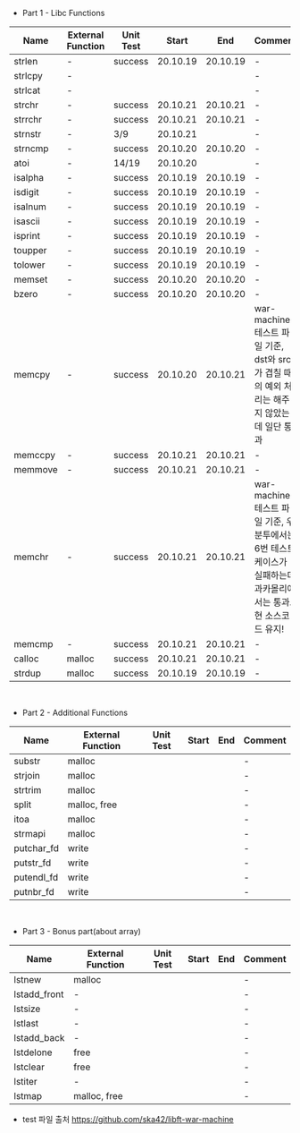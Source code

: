 -   Part 1 - Libc Functions

| Name    | External Function | Unit Test | Start    | End      | Comment                                                                                                         |
| ------- | ----------------- | --------- | -------- | -------- | --------------------------------------------------------------------------------------------------------------- |
| strlen  | -                 | success   | 20.10.19 | 20.10.19 | -                                                                                                               |
| strlcpy | -                 |           |          |          | -                                                                                                               |
| strlcat | -                 |           |          |          | -                                                                                                               |
| strchr  | -                 | success   | 20.10.21 | 20.10.21 | -                                                                                                               |
| strrchr | -                 | success   | 20.10.21 | 20.10.21 | -                                                                                                               |
| strnstr | -                 | 3/9       | 20.10.21 |          | -                                                                                                               |
| strncmp | -                 | success   | 20.10.20 | 20.10.20 | -                                                                                                               |
| atoi    | -                 | 14/19     | 20.10.20 |          | -                                                                                                               |
| isalpha | -                 | success   | 20.10.19 | 20.10.19 | -                                                                                                               |
| isdigit | -                 | success   | 20.10.19 | 20.10.19 | -                                                                                                               |
| isalnum | -                 | success   | 20.10.19 | 20.10.19 | -                                                                                                               |
| isascii | -                 | success   | 20.10.19 | 20.10.19 | -                                                                                                               |
| isprint | -                 | success   | 20.10.19 | 20.10.19 | -                                                                                                               |
| toupper | -                 | success   | 20.10.19 | 20.10.19 | -                                                                                                               |
| tolower | -                 | success   | 20.10.19 | 20.10.19 | -                                                                                                               |
| memset  | -                 | success   | 20.10.20 | 20.10.20 | -                                                                                                               |
| bzero   | -                 | success   | 20.10.20 | 20.10.20 | -                                                                                                               |
| memcpy  | -                 | success   | 20.10.20 | 20.10.21 | war-machine 테스트 파일 기준, dst와 src가 겹칠 때의 예외 처리는 해주지 않았는데 일단 통과                       |
| memccpy | -                 | success   | 20.10.21 | 20.10.21 | -                                                                                                               |
| memmove | -                 | success   | 20.10.21 | 20.10.21 | -                                                                                                               |
| memchr  | -                 | success   | 20.10.21 | 20.10.21 | war-machine 테스트 파일 기준, 우분투에서는 6번 테스트케이스가 실패하는데 과카몰리에서는 통과. 현 소스코드 유지! |
| memcmp  | -                 | success   | 20.10.21 | 20.10.21 | -                                                                                                               |
| calloc  | malloc            | success   | 20.10.21 | 20.10.21 | -                                                                                                               |
| strdup  | malloc            | success   | 20.10.19 | 20.10.19 | -                                                                                                               |

<br>

-   Part 2 - Additional Functions

| Name       | External Function | Unit Test | Start | End | Comment |
| ---------- | ----------------- | --------- | ----- | --- | ------- |
| substr     | malloc            |           |       |     | -       |
| strjoin    | malloc            |           |       |     | -       |
| strtrim    | malloc            |           |       |     | -       |
| split      | malloc, free      |           |       |     | -       |
| itoa       | malloc            |           |       |     | -       |
| strmapi    | malloc            |           |       |     | -       |
| putchar_fd | write             |           |       |     | -       |
| putstr_fd  | write             |           |       |     | -       |
| putendl_fd | write             |           |       |     | -       |
| putnbr_fd  | write             |           |       |     | -       |

<br>

-   Part 3 - Bonus part(about array)

| Name         | External Function | Unit Test | Start | End | Comment |
| ------------ | ----------------- | --------- | ----- | --- | ------- |
| lstnew       | malloc            |           |       |     | -       |
| lstadd_front | -                 |           |       |     | -       |
| lstsize      | -                 |           |       |     | -       |
| lstlast      | -                 |           |       |     | -       |
| lstadd_back  | -                 |           |       |     | -       |
| lstdelone    | free              |           |       |     | -       |
| lstclear     | free              |           |       |     | -       |
| lstiter      | -                 |           |       |     | -       |
| lstmap       | malloc, free      |           |       |     | -       |

-   test 파일 출처
    https://github.com/ska42/libft-war-machine
